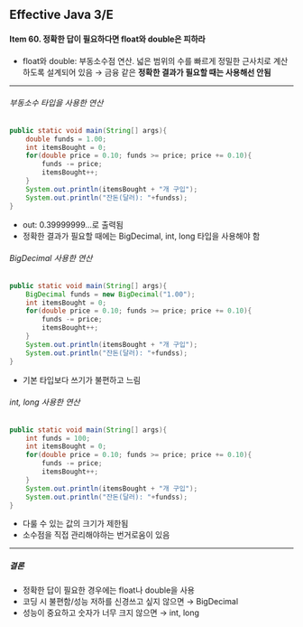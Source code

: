 ## Effective Java 3/E

#### Item 60. 정확한 답이 필요하다면 float와 double은 피하라

- float와 double: 부동소수점 연산. 넓은 범위의 수를 빠르게 정밀한 근사치로 계산하도록 설계되어 있음
  → 금융 같은 **정확한 결과가 필요할 때는 사용해선 안됨**

------

###### 부동소수 타입을 사용한 연산

```java
public static void main(String[] args){
	double funds = 1.00;
    int itemsBought = 0;
    for(double price = 0.10; funds >= price; price += 0.10){
        funds -= price;
        itemsBought++;
    }
    System.out.println(itemsBought + "개 구입");
    System.out.println("잔돈(달러): "+fundss);
}
```

- out: 0.39999999...로 출력됨
- 정확한 결과가 필요할 때에는 BigDecimal, int, long 타입을 사용해야 함

###### BigDecimal 사용한 연산

```java
public static void main(String[] args){
	BigDecimal funds = new BigDecimal("1.00");
    int itemsBought = 0;
    for(double price = 0.10; funds >= price; price += 0.10){
        funds -= price;
        itemsBought++;
    }
    System.out.println(itemsBought + "개 구입");
    System.out.println("잔돈(달러): "+fundss);
}
```

- 기본 타입보다 쓰기가 불편하고 느림

###### int, long 사용한 연산

```java
public static void main(String[] args){
	int funds = 100;
    int itemsBought = 0;
    for(double price = 0.10; funds >= price; price += 0.10){
        funds -= price;
        itemsBought++;
    }
    System.out.println(itemsBought + "개 구입");
    System.out.println("잔돈(달러): "+fundss);
}
```

- 다룰 수 있는 값의 크기가 제한됨
- 소수점을 직접 관리해야하는 번거로움이 있음

-------

##### 결론

- 정확한 답이 필요한 경우에는 float나 double을 사용
- 코딩 시 불편함/성능 저하를 신경쓰고 싶지 않으면 → BigDecimal
- 성능이 중요하고 숫자가 너무 크지 않으면 → int, long